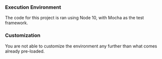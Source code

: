 ### Execution Environment

The code for this project is ran using Node 10, with Mocha as the test framework.

### Customization

You are not able to customize the environment any further than what comes already pre-loaded.
